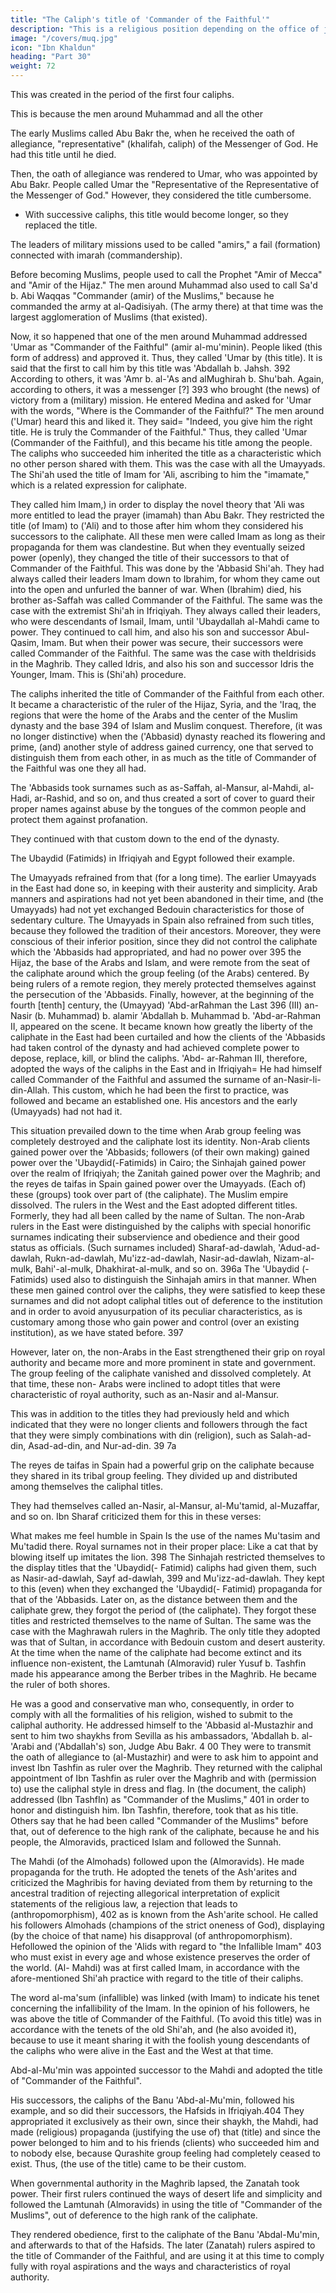 ```yaml
---
title: "The Caliph's title of 'Commander of the Faithful'"
description: "This is a religious position depending on the office of judge and connected with court practice"
image: "/covers/muq.jpg"
icon: "Ibn Khaldun"
heading: "Part 30"
weight: 72
---
```




This was created in the period of the first four caliphs.

 This is because the men around Muhammad and all the other 

The early Muslims called Abu Bakr the, when he received the oath of allegiance, "representative" (khalifah, caliph) of the Messenger of God. He had this title <!-- of God. This form (of address) was used  -->until he died. 

Then, the oath of allegiance was rendered to Umar, who was appointed by Abu Bakr. People called Umar the "Representative of the Representative of the Messenger of God." However, they considered the title cumbersome. 

<!-- It was long and had a succession of
genitives.  -->
- With successive caliphs, this title would become longer, so <!--  and longer and end up as a tongue twister, and (the title) would no longer be distinct and recognizable because of the great number of dependent genitives. Therefore, --> they replaced the title<!--  by some other one appropriate to a (caliph) -->.

The leaders of military missions used to be called "amirs," a fail (formation) connected with imarah (commandership). 

Before becoming Muslims, people used to call the Prophet "Amir of Mecca" and "Amir of the Hijaz." The men around Muhammad also used to call Sa'd b. Abi Waqqas "Commander (amir) of the Muslims," because he commanded the army at al-Qadisiyah. (The army there) at that time was the largest agglomeration of Muslims (that existed).

Now, it so happened that one of the men around Muhammad addressed
'Umar as "Commander of the Faithful" (amir al-mu'minin). People liked (this form
of address) and approved it. Thus, they called 'Umar by (this title). It is said that the
first to call him by this title was 'Abdallah b. Jahsh. 392 According to others, it was
'Amr b. al-'As and alMughirah b. Shu'bah. Again, according to others, it was a
messenger [?] 393 who brought (the news) of victory from a (military) mission. He
entered Medina and asked for 'Umar with the words, "Where is the Commander of
the Faithful?" The men around ('Umar) heard this and liked it. They said= "Indeed,
you give him the right title. He is truly the Commander of the Faithful." Thus, they
called 'Umar (Commander of the Faithful), and this became his title among the
people. The caliphs who succeeded him inherited the title as a characteristic which
no other person shared with them. This was the case with all the Umayyads.
The Shi'ah used the title of Imam for 'Ali, ascribing to him the "imamate,"
which is a related expression for caliphate. 

They called him Imam,) in order to
display the novel theory that 'Ali was more entitled to lead the prayer (imamah) than
Abu Bakr. They restricted the title (of Imam) to ('Ali) and to those after him whom
they considered his successors to the caliphate. All these men were called Imam as
long as their propaganda for them was clandestine. But when they eventually seized
power (openly), they changed the title of their successors to that of Commander of
the Faithful. This was done by the 'Abbasid Shi'ah. They had always called their
leaders Imam down to Ibrahim, for whom they came out into the open and unfurled
the banner of war. When (Ibrahim) died, his brother as-Saffah was called
Commander of the Faithful. The same was the case with the extremist Shi'ah in
Ifriqiyah. They always called their leaders, who were descendants of Ismail, Imam,
until 'Ubaydallah al-Mahdi came to power. They continued to call him, and also his
son and successor Abul-Qasim, Imam. But when their power was secure, their
successors were called Commander of the Faithful. The same was the case with theIdrisids in the Maghrib. They called Idris, and also his son and successor Idris the
Younger, Imam. This is (Shi'ah) procedure.


The caliphs inherited the title of Commander of the Faithful from each other.
It became a characteristic of the ruler of the Hijaz, Syria, and the 'Iraq, the regions
that were the home of the Arabs and the center of the Muslim dynasty and the base
394 of Islam and Muslim conquest. Therefore, (it was no longer distinctive) when
the ('Abbasid) dynasty reached its flowering and prime, (and) another style of
address gained currency, one that served to distinguish them from each other, in as
much as the title of Commander of the Faithful was one they all had. 

The 'Abbasids took surnames such as as-Saffah, al-Mansur, al-Mahdi, al-Hadi, ar-Rashid, and so on, and thus created a sort of cover to guard their proper names against abuse by the tongues of the common people and protect them against profanation. 

They continued with that custom down to the end of the dynasty. 

The Ubaydid (Fatimids) in Ifriqiyah and Egypt followed their example.

The Umayyads refrained from that (for a long time). The earlier Umayyads
in the East had done so, in keeping with their austerity and simplicity. Arab manners
and aspirations had not yet been abandoned in their time, and (the Umayyads) had
not yet exchanged Bedouin characteristics for those of sedentary culture. The
Umayyads in Spain also refrained from such titles, because they followed the
tradition of their ancestors. Moreover, they were conscious of their inferior position,
since they did not control the caliphate which the 'Abbasids had appropriated, and
had no power over 395 the Hijaz, the base of the Arabs and Islam, and were remote
from the seat of the caliphate around which the group feeling (of the Arabs)
centered. By being rulers of a remote region, they merely protected themselves
against the persecution of the 'Abbasids. Finally, however, at the beginning of the
fourth [tenth] century, the (Umayyad) 'Abd-arRahman the Last 396 (III) an-Nasir (b.
Muhammad) b. alamir 'Abdallah b. Muhammad b. 'Abd-ar-Rahman II, appeared on
the scene. It became known how greatly the liberty of the caliphate in the East had
been curtailed and how the clients of the 'Abbasids had taken control of the dynasty
and had achieved complete power to depose, replace, kill, or blind the caliphs. 'Abd-
ar-Rahman III, therefore, adopted the ways of the caliphs in the East and in
Ifriqiyah= He had himself called Commander of the Faithful and assumed the
surname of an-Nasir-li-din-Allah. This custom, which he had been the first to
practice, was followed and became an established one. His ancestors and the early
(Umayyads) had not had it.

This situation prevailed down to the time when Arab group feeling was
completely destroyed and the caliphate lost its identity. Non-Arab clients gained
power over the 'Abbasids; followers (of their own making) gained power over the
'Ubaydid(-Fatimids) in Cairo; the Sinhajah gained power over the realm of Ifriqiyah;
the Zanitah gained power over the Maghrib; and the reyes de taifas in Spain gained
power over the Umayyads. (Each of) these (groups) took over part of (the caliphate).
The Muslim empire dissolved. The rulers in the West and the East adopted different
titles. Formerly, they had all been called by the name of Sultan.
The non-Arab rulers in the East were distinguished by the caliphs with
special honorific surnames indicating their subservience and obedience and their
good status as officials. (Such surnames included) Sharaf-ad-dawlah, 'Adud-ad-
dawlah, Rukn-ad-dawlah, Mu'izz-ad-dawlah, Nasir-ad-dawlah, Nizam-al-mulk,
Bahi'-al-mulk, Dhakhirat-al-mulk, and so on. 396a The 'Ubaydid (-Fatimids) used
also to distinguish the Sinhajah amirs in that manner. When these men gained
control over the caliphs, they were satisfied to keep these surnames and did not
adopt caliphal titles out of deference to the institution and in order to avoid anyusurpation of its peculiar characteristics, as is customary among those who gain power and control (over an existing institution), as we have stated before. 397

However, later on, the non-Arabs in the East strengthened their grip on royal authority and became more and more prominent in state and government. The group feeling of the caliphate vanished and dissolved completely. At that time, these non-
Arabs were inclined to adopt titles that were characteristic of royal authority, such
as an-Nasir and al-Mansur. 

This was in addition to the titles they had previously held and which indicated that they were no longer clients and followers through the fact that they were simply combinations with din (religion), such as Salah-ad-din,
Asad-ad-din, and Nur-ad-din. 39 7a

The reyes de taifas in Spain had a powerful grip on the caliphate because they shared in its tribal group feeling. They divided up and distributed among themselves the caliphal titles. 

They had themselves called an-Nasir, al-Mansur, al-Mu'tamid, al-Muzaffar, and so on. Ibn Sharaf criticized them
for this in these verses:

What makes me feel humble in Spain
Is the use of the names Mu'tasim and Mu'tadid there.
Royal surnames not in their proper place:
Like a cat that by blowing itself up imitates the lion. 398
The Sinhajah restricted themselves to the display titles that the 'Ubaydid(-
Fatimid) caliphs had given them, such as Nasir-ad-dawlah, Sayf ad-dawlah, 399 and
Mu'izz-ad-dawlah. They kept to this (even) when they exchanged the 'Ubaydid(-
Fatimid) propaganda for that of the 'Abbasids. Later on, as the distance between
them and the caliphate grew, they forgot the period of (the caliphate). They forgot
these titles and restricted themselves to the name of Sultan. The same was the case
with the Maghrawah rulers in the Maghrib. The only title they adopted was that of
Sultan, in accordance with Bedouin custom and desert austerity.
At the time when the name of the caliphate had become extinct and its
influence non-existent, the Lamtunah (Almoravid) ruler Yusuf b. Tashfin made his
appearance among the Berber tribes in the Maghrib. He became the ruler of both
shores. 

He was a good and conservative man who, consequently, in order to comply
with all the formalities of his religion, wished to submit to the caliphal authority. He
addressed himself to the 'Abbasid al-Mustazhir and sent to him two shaykhs from
Sevilla as his ambassadors, 'Abdallah b. al-'Arabi and ('Abdallah's) son, Judge Abu
Bakr. 4 00 They were to transmit the oath of allegiance to (al-Mustazhir) and were to
ask him to appoint and invest Ibn Tashfin as ruler over the Maghrib. They returned
with the caliphal appointment of Ibn Tashfin as ruler over the Maghrib and with
(permission to) use the caliphal style in dress and flag. In (the document, the caliph)
addressed (Ibn TashfIn) as "Commander of the Muslims," 401 in order to honor and
distinguish him. Ibn Tashfin, therefore, took that as his title. Others say that he had
been called "Commander of the Muslims" before that, out of deference to the high
rank of the caliphate, because he and his people, the Almoravids, practiced Islam
and followed the Sunnah.

The Mahdi (of the Almohads) followed upon the (Almoravids). He made
propaganda for the truth. He adopted the tenets of the Ash'arites and criticized the
Maghribis for having deviated from them by returning to the ancestral tradition of
rejecting allegorical interpretation of explicit statements of the religious law, a
rejection that leads to (anthropomorphism), 402 as is known from the Ash'arite
school. He called his followers Almohads (champions of the strict oneness of God),
displaying (by the choice of that name) his disapproval (of anthropomorphism). Hefollowed the opinion of the 'Alids with regard to "the Infallible Imam" 403 who must exist in every age and whose existence preserves the order of the world. (Al-
Mahdi) was at first called Imam, in accordance with the afore-mentioned Shi'ah
practice with regard to the title of their caliphs. 

The word al-ma'sum (infallible) was linked (with Imam) to indicate his tenet concerning the infallibility of the Imam. In
the opinion of his followers, he was above the title of Commander of the Faithful.
(To avoid this title) was in accordance with the tenets of the old Shi'ah, and (he also
avoided it), because to use it meant sharing it with the foolish young descendants of
the caliphs who were alive in the East and the West at that time. 

Abd-al-Mu'min was appointed successor to the Mahdi and adopted the title of "Commander of the Faithful". 

His successors, the caliphs of the Banu 'Abd-al-Mu'min, followed his example, and so did their successors, the Hafsids in Ifriqiyah.404 They appropriated it exclusively as their own, since their shaykh, the Mahdi, had made (religious)
propaganda (justifying the use of) that (title) and since the power belonged to him and to his friends (clients) who succeeded him and to nobody else, because Qurashite group feeling had completely ceased to exist. Thus, (the use of the title)
came to be their custom.

When governmental authority in the Maghrib lapsed, the Zanatah took power. Their first rulers continued the ways of desert life and simplicity and followed the Lamtunah (Almoravids) in using the title of "Commander of the Muslims", out of deference to the high rank of the caliphate. 

They rendered obedience, first to the caliphate of the Banu 'Abdal-Mu'min, and afterwards to that of the Hafsids. The
later (Zanatah) rulers aspired to the title of Commander of the Faithful, and are using it at this time to comply fully with royal aspirations and the ways and characteristics of royal authority. 


